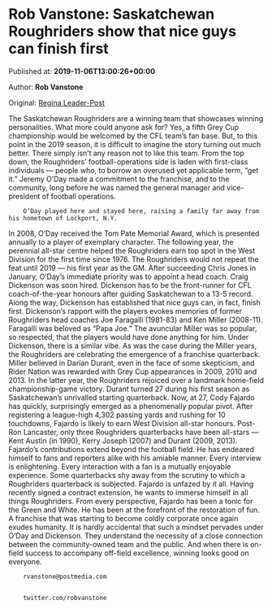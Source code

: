 
# Rob Vanstone: Saskatchewan Roughriders show that nice guys can finish first

Published at: **2019-11-06T13:00:26+00:00**

Author: **Rob Vanstone**

Original: [Regina Leader-Post](https://leaderpost.com/sports/football/cfl/saskatchewan-roughriders/rob-vanstone-saskatchewan-roughriders-show-that-nice-guys-can-finish-first)

The Saskatchewan Roughriders are a winning team that showcases winning personalities.
What more could anyone ask for?
Yes, a fifth Grey Cup championship would be welcomed by the CFL team’s fan base. But, to this point in the 2019 season, it is difficult to imagine the story turning out much better.
There simply isn’t any reason not to like this team.
From the top down, the Roughriders’ football-operations side is laden with first-class individuals — people who, to borrow an overused yet applicable term, “get it.”
Jeremy O’Day made a commitment to the franchise, and to the community, long before he was named the general manager and vice-president of football operations.

        O’Day played here and stayed here, raising a family far away from his hometown of Lockport, N.Y.
      
In 2008, O’Day received the Tom Pate Memorial Award, which is presented annually to a player of exemplary character.
The following year, the perennial all-star centre helped the Roughriders earn top spot in the West Division for the first time since 1976. The Roughriders would not repeat the feat until 2019 — his first year as the GM.
After succeeding Chris Jones in January, O’Day’s immediate priority was to appoint a head coach. Craig Dickenson was soon hired.
Dickenson has to be the front-runner for CFL coach-of-the-year honours after guiding Saskatchewan to a 13-5 record.
Along the way, Dickenson has established that nice guys can, in fact, finish first.
Dickenson’s rapport with the players evokes memories of former Roughriders head coaches Joe Faragalli (1981-83) and Ken Miller (2008-11).
Faragalli was beloved as “Papa Joe.” The avuncular Miller was so popular, so respected, that the players would have done anything for him. Under Dickenson, there is a similar vibe.
As was the case during the Miller years, the Roughriders are celebrating the emergence of a franchise quarterback.
Miller believed in Darian Durant, even in the face of some skepticism, and Rider Nation was rewarded with Grey Cup appearances in 2009, 2010 and 2013. In the latter year, the Roughriders rejoiced over a landmark home-field championship-game victory.
Durant turned 27 during his first season as Saskatchewan’s unrivalled starting quarterback. Now, at 27, Cody Fajardo has quickly, surprisingly emerged as a phenomenally popular pivot.
After registering a league-high 4,302 passing yards and rushing for 10 touchdowns, Fajardo is likely to earn West Division all-star honours. Post-Ron Lancaster, only three Roughriders quarterbacks have been all-stars — Kent Austin (in 1990), Kerry Joseph (2007) and Durant (2009, 2013).
Fajardo’s contributions extend beyond the football field. He has endeared himself to fans and reporters alike with his amiable manner. Every interview is enlightening. Every interaction with a fan is a mutually enjoyable experience.
Some quarterbacks shy away from the scrutiny to which a Roughriders quarterback is subjected. Fajardo is unfazed by it all. Having recently signed a contract extension, he wants to immerse himself in all things Roughriders.
From every perspective, Fajardo has been a tonic for the Green and White. He has been at the forefront of the restoration of fun. A franchise that was starting to become coldly corporate once again exudes humanity.
It is hardly accidental that such a mindset pervades under O’Day and Dickenson.
They understand the necessity of a close connection between the community-owned team and the public.
And when there is on-field success to accompany off-field excellence, winning looks good on everyone.

        rvanstone@postmedia.com
      

        twitter.com/robvanstone
      
 
